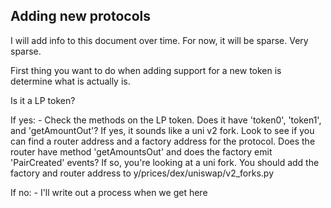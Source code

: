 
## Adding new protocols

I will add info to this document over time. For now, it will be sparse. Very sparse.

First thing you want to do when adding support for a new token is determine what is actually is.

Is it a LP token? 

If yes:
    - Check the methods on the LP token. Does it have 'token0', 'token1', and 'getAmountOut'? If yes, it sounds like a uni v2 fork. Look to see if you can find a router address and a factory address for the protocol. Does the router have method 'getAmountsOut' and does the factory emit 'PairCreated' events? If so, you're looking at a uni fork. You should add the factory and router address to y/prices/dex/uniswap/v2_forks.py

If no:
    - I'll write out a process when we get here